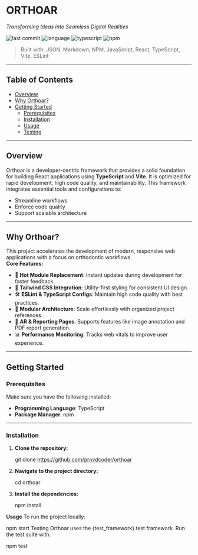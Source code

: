 # ORTHOAR

_Transforming Ideas into Seamless Digital Realities_

![last commit](https://img.shields.io/github/last-commit/prnvdcoder/orthoar)
![language](https://img.shields.io/github/languages/top/prnvdcoder/orthoar)
![typescript](https://img.shields.io/badge/typescript-94.5%25-blue)
![npm](https://img.shields.io/badge/npm-enabled-red)

> Built with: JSON, Markdown, NPM, JavaScript, React, TypeScript, Vite, ESLint

---

## Table of Contents

- [Overview](#overview)
- [Why Orthoar?](#why-orthoar)
- [Getting Started](#getting-started)
  - [Prerequisites](#prerequisites)
  - [Installation](#installation)
  - [Usage](#usage)
  - [Testing](#testing)

---

## Overview

Orthoar is a developer-centric framework that provides a solid foundation for building React applications using **TypeScript** and **Vite**. It is optimized for rapid development, high code quality, and maintainability. This framework integrates essential tools and configurations to:

- Streamline workflows  
- Enforce code quality  
- Support scalable architecture  

---

## Why Orthoar?

This project accelerates the development of modern, responsive web applications with a focus on orthodontic workflows.  
**Core Features:**

- 🚀 **Hot Module Replacement**: Instant updates during development for faster feedback.
- 🎨 **Tailwind CSS Integration**: Utility-first styling for consistent UI design.
- 🛠️ **ESLint & TypeScript Configs**: Maintain high code quality with best practices.
- 📁 **Modular Architecture**: Scale effortlessly with organized project references.
- 🦷 **AR & Reporting Pages**: Supports features like image annotation and PDF report generation.
- 📊 **Performance Monitoring**: Tracks web vitals to improve user experience.

---

## Getting Started

### Prerequisites

Make sure you have the following installed:

- **Programming Language**: TypeScript
- **Package Manager**: npm

---

### Installation

1. **Clone the repository:**

   git clone https://github.com/prnvdcoder/orthoar

2. **Navigate to the project directory:**

    cd orthoar

3. **Install the dependencies:**

    npm install

**Usage**
To run the project locally:

  npm start
Testing
Orthoar uses the {test_framework} test framework. Run the test suite with:

  npm test